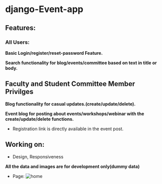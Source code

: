 
# django-Event-app

## Features:
### All Users:
**Basic Login/register/reset-password Feature.**


**Search functionality for blog/events/committee based on text in title or body.**


## Faculty and Student Committee Member Privilges
**Blog functionality for casual updates.(create/update/delete).**

**Event blog for posting about events/workshops/webinar with the create/update/delete functions.**

* Registration link is directly available in the event post.

## Working on:
* Design, Responsiveness


**All the data and images are for development only(dummy data)**
* Page:
![home](https://user-images.githubusercontent.com/54173157/109678925-1d82e200-7ba1-11eb-8563-27b194899425.PNG)

